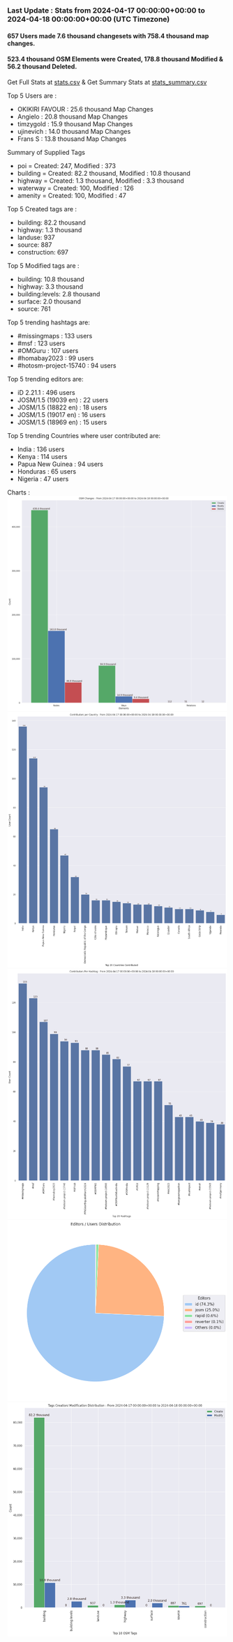 ### Last Update : Stats from 2024-04-17 00:00:00+00:00 to 2024-04-18 00:00:00+00:00 (UTC Timezone)

#### 657 Users made 7.6 thousand changesets with 758.4 thousand map changes.
#### 523.4 thousand OSM Elements were Created, 178.8 thousand Modified & 56.2 thousand Deleted.
Get Full Stats at [stats.csv](/stats/hotosm/Daily/stats.csv)
 & Get Summary Stats at [stats_summary.csv](/stats/hotosm/Daily/stats_summary.csv)

Top 5 Users are : 
- OKIKIRI FAVOUR : 25.6 thousand Map Changes
- Angielo : 20.8 thousand Map Changes
- timzygold : 15.9 thousand Map Changes
- ujinevich : 14.0 thousand Map Changes
- Frans S : 13.8 thousand Map Changes

Summary of Supplied Tags
- poi = Created: 247, Modified : 373
- building = Created: 82.2 thousand, Modified : 10.8 thousand
- highway = Created: 1.3 thousand, Modified : 3.3 thousand
- waterway = Created: 100, Modified : 126
- amenity = Created: 100, Modified : 47


Top 5 Created tags are :
- building: 82.2 thousand
- highway: 1.3 thousand
- landuse: 937
- source: 887
- construction: 697


Top 5 Modified tags are :
- building: 10.8 thousand
- highway: 3.3 thousand
- building:levels: 2.8 thousand
- surface: 2.0 thousand
- source: 761


Top 5 trending hashtags are:
- #missingmaps : 133 users
- #msf : 123 users
- #OMGuru : 107 users
- #homabay2023 : 99 users
- #hotosm-project-15740 : 94 users


Top 5 trending editors are:
- iD 2.21.1 : 496 users
- JOSM/1.5 (19039 en) : 22 users
- JOSM/1.5 (18822 en) : 18 users
- JOSM/1.5 (19017 en) : 16 users
- JOSM/1.5 (18969 en) : 15 users


Top 5 trending Countries where user contributed are:
- India : 136 users
- Kenya : 114 users
- Papua New Guinea : 94 users
- Honduras : 65 users
- Nigeria : 47 users


 Charts : 
![Alt text](./stats_osm_changes.png) 
![Alt text](./stats_users_per_country.png) 
![Alt text](./stats_users_per_hashtag.png) 
![Alt text](./stats_editors_pie_chart.png) 
![Alt text](./stats_tags.png) 
